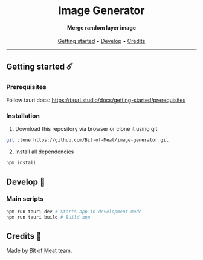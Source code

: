 <h1 align="center">Image Generator</h1>

<h4 align="center">Merge random layer image</h4>

<!--<p align="center">
  <img alt="Discord" src="https://img.shields.io/discord/821089498984349716?color=%235865F2&label=discord&style=for-the-badge">
  <img alt="GitHub last commit" src="https://img.shields.io/github/last-commit/Bit-of-Meat/readme-template?style=for-the-badge">
  <img alt="GitHub issues" src="https://img.shields.io/github/issues/bit-of-meat/readme-template?style=for-the-badge">
</p>-->
      
<p align="center">
  <a href="#getting-started-%EF%B8%8F">Getting started</a> •
  <a href="#develop-">Develop</a> •
  <a href="#credits-">Credits</a>
</p>

---

## Getting started ☄️
### Prerequisites
Follow tauri docs: https://tauri.studio/docs/getting-started/prerequisites

### Installation
1) Download this repository via browser or clone it using git
``` bash
git clone https://github.com/Bit-of-Meat/image-generator.git
```
2) Install all dependencies
``` bash
npm install
```

## Develop 📝
### Main scripts
``` bash
npm run tauri dev # Starts app in development mode
npm run tauri build # Build app
```

## Credits 💖
Made by [Bit of Meat](https://github.com/Bit-of-Meat) team.
